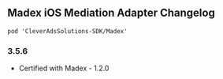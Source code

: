 ## Madex iOS Mediation Adapter Changelog
`pod 'CleverAdsSolutions-SDK/Madex'`

### 3.5.6
- Certified with Madex - 1.2.0